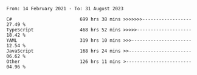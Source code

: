 <!-- [![Top Langs](https://github-readme-stats.vercel.app/api/top-langs/?username=thititongumpun&layout=compact&langs_count=7&theme=prussian)](https://github.com/thititongumpun)
[![Anurag's GitHub stats](https://github-readme-stats.vercel.app/api?username=thititongumpun&hide=stars&show_icons=true&theme=prussian)](https://github.com/thititongumpun) -->

<!--START_SECTION:waka-->

```text
From: 14 February 2021 - To: 31 August 2023

C#                         699 hrs 38 mins >>>>>>>------------------   27.49 %
TypeScript                 468 hrs 52 mins >>>>>--------------------   18.42 %
YAML                       319 hrs 10 mins >>>----------------------   12.54 %
JavaScript                 168 hrs 24 mins >>-----------------------   06.62 %
Other                      126 hrs 11 mins >------------------------   04.96 %
```

<!--END_SECTION:waka-->
